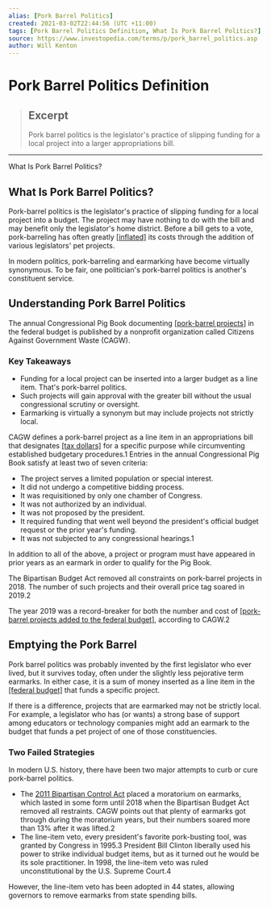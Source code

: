 ```yaml
---
alias: [Pork Barrel Politics]
created: 2021-03-02T22:44:56 (UTC +11:00)
tags: [Pork Barrel Politics Definition, What Is Pork Barrel Politics?]
source: https://www.investopedia.com/terms/p/pork_barrel_politics.asp
author: Will Kenton
---
```


# Pork Barrel Politics Definition

> ## Excerpt
> Pork barrel politics is the legislator's practice of slipping funding for a local project into a larger appropriations bill.

---

What Is Pork Barrel Politics?
## What Is Pork Barrel Politics?

Pork-barrel politics is the legislator's practice of slipping funding for a local project into a budget. The project may have nothing to do with the bill and may benefit only the legislator's home district. Before a bill gets to a vote, pork-barreling has often greatly [[inflated]](https://www.investopedia.com/terms/i/inflation.asp) its costs through the addition of various legislators' pet projects.

In modern politics, pork-barreling and earmarking have become virtually synonymous. To be fair, one politician's pork-barrel politics is another's constituent service.

## Understanding Pork Barrel Politics

The annual Congressional Pig Book documenting [[pork-barrel projects]](https://www.investopedia.com/articles/economics/12/money-and-politics.asp) in the federal budget is published by a nonprofit organization called Citizens Against Government Waste (CAGW).

### Key Takeaways

-   Funding for a local project can be inserted into a larger budget as a line item. That's pork-barrel politics.
-   Such projects will gain approval with the greater bill without the usual congressional scrutiny or oversight.
-   Earmarking is virtually a synonym but may include projects not strictly local.

CAGW defines a pork-barrel project as a line item in an appropriations bill that designates [[tax dollars]](https://www.investopedia.com/articles/personal-finance/032116/top-6-strategies-protect-your-income-taxes.asp) for a specific purpose while circumventing established budgetary procedures.1 Entries in the annual Congressional Pig Book satisfy at least two of seven criteria:

-   The project serves a limited population or special interest.
-   It did not undergo a competitive bidding process.
-   It was requisitioned by only one chamber of Congress.
-   It was not authorized by an individual.
-   It was not proposed by the president.
-   It required funding that went well beyond the president's official budget request or the prior year's funding.
-   It was not subjected to any congressional hearings.1

In addition to all of the above, a project or program must have appeared in prior years as an earmark in order to qualify for the Pig Book.

The Bipartisan Budget Act removed all constraints on pork-barrel projects in 2018. The number of such projects and their overall price tag soared in 2019.2

The year 2019 was a record-breaker for both the number and cost of [[pork-barrel projects added to the federal budget]](https://www.investopedia.com/ask/answers/042115/what-are-some-examples-pork-barrel-politics-united-states.asp), according to CAGW.2

## Emptying the Pork Barrel

Pork barrel politics was probably invented by the first legislator who ever lived, but it survives today, often under the slightly less pejorative term earmarks. In either case, it is a sum of money inserted as a line item in the [[federal budget]](https://www.investopedia.com/articles/economics/11/successful-ways-government-reduces-debt.asp) that funds a specific project.

If there is a difference, projects that are earmarked may not be strictly local. For example, a legislator who has (or wants) a strong base of support among educators or technology companies might add an earmark to the budget that funds a pet project of one of those constituencies.

### Two Failed Strategies

In modern U.S. history, there have been two major attempts to curb or cure pork-barrel politics.

-   The [2011 Bipartisan Control Act](https://www.investopedia.com/terms/b/budget-control-act.asp) placed a moratorium on earmarks, which lasted in some form until 2018 when the Bipartisan Budget Act removed all restraints. CAGW points out that plenty of earmarks got through during the moratorium years, but their numbers soared more than 13% after it was lifted.2
-   The line-item veto, every president's favorite pork-busting tool, was granted by Congress in 1995.3 President Bill Clinton liberally used his power to strike individual budget items, but as it turned out he would be its sole practitioner. In 1998, the line-item veto was ruled unconstitutional by the U.S. Supreme Court.4

However, the line-item veto has been adopted in 44 states, allowing governors to remove earmarks from state spending bills.
